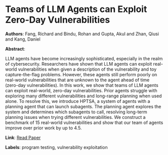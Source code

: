 # Teams of LLM Agents can Exploit Zero-Day Vulnerabilities

**Authors**: Fang, Richard and Bindu, Rohan and Gupta, Akul and Zhan, Qiusi and Kang, Daniel

**Abstract**:

LLM agents have become increasingly sophisticated, especially in the realm of cybersecurity. Researchers have shown that LLM agents can exploit real-world vulnerabilities when given a description of the vulnerability and toy capture-the-flag problems. However, these agents still perform poorly on real-world vulnerabilities that are unknown to the agent ahead of time (zero-day vulnerabilities). In this work, we show that teams of LLM agents can exploit real-world, zero-day vulnerabilities. Prior agents struggle with exploring many different vulnerabilities and long-range planning when used alone. To resolve this, we introduce HPTSA, a system of agents with a planning agent that can launch subagents. The planning agent explores the system and determines which subagents to call, resolving long-term planning issues when trying different vulnerabilities. We construct a benchmark of 15 real-world vulnerabilities and show that our team of agents improve over prior work by up to 4.5.

**Link**: [Read Paper](https://arxiv.org/abs/2406.01637)

**Labels**: program testing, vulnerability exploitation
